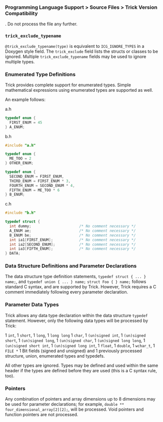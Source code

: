 ### Programming Language Support > Source Files > Trick Version Compatibility

.  Do not process the file any further.

### `trick_exclude_typename`

`@trick_exclude_typename(type)` is equivalent to `ICG_IGNORE_TYPES` in a Doxygen style field. The `trick_exclude` field lists the structs or classes to be ignored.  Multiple `trick_exclude_typename` fields may be used to ignore multiple types.

### Enumerated Type Definitions

Trick provides complete support for enumerated types. Simple mathematical expressions using enumerated types are supported as well.

An example follows:

a.h

```C
typedef enum {
  FIRST_ENUM = 45
} A_ENUM;
```

b.h

```C
#include "a.h"

typedef enum {
  ME_TOO = 2
} OTHER_ENUM;

typedef enum {
  SECOND_ENUM = FIRST_ENUM,
  THIRD_ENUM = FIRST_ENUM * 3,
  FOURTH_ENUM = SECOND_ENUM * 4,
  FIFTH_ENUM = ME_TOO * 6
} B_ENUM;
```

c.h

```C
#include "b.h"

typedef struct {
  int dummy;                      /* No comment necessary */
  A_ENUM ae;                      /* No comment necessary */
  B_ENUM be;                      /* No comment necessary */
  int ia1[FIRST_ENUM];            /* No comment necessary */
  int ia2[SECOND_ENUM];           /* No comment necessary */
  int ia3[FIFTH_ENUM];            /* No comment necessary */
} DATA;
```

### Data Structure Definitions and Parameter Declarations

The data structure type definition statements, `typedef struct { ... } name;`, and `typedef union { ... } name;` `struct Foo { } name;` follows standard C syntax, and are supported by Trick. However, Trick requires a C comment immediately following every parameter declaration.

### Parameter Data Types

Trick allows any data type declaration within the data structure `typedef` statement. However, only the following data types will be processed by Trick:

1 `int`,
1 `short`,
1 `long`,
1 `long long`
1 `char`,
1 `(un)signed int`,
1 `(un)signed short`,
1 `(un)signed long`,
1 `(un)signed char`,
1 `(un)signed long long`,
1 `(un)signed short int`,
1 `(un)signed long int`,
1 `float`,
1 `double`,
1 `wchar_t`,
1 `FILE *`
1 Bit fields (signed and unsigned) and
1 previously processed structure, union, enumerated types and typedefs.

All other types are ignored. Types may be defined and used within the same header if the types are defined before they are used (this is a C syntax rule, too).

### Pointers

Any combination of pointers and array dimensions up to 8 dimensions may be used for parameter declarations; for example, `double ** four_dimensional_array[2][2];`, will be processed. Void pointers and function pointers are not processed.
